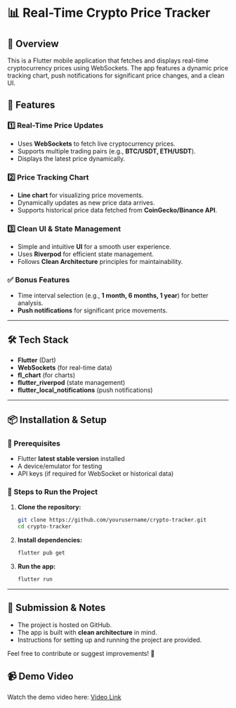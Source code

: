 # 📊 Real-Time Crypto Price Tracker

## 🎯 Overview

This is a Flutter mobile application that fetches and displays real-time cryptocurrency prices using WebSockets. The app features a dynamic price tracking chart, push notifications for significant price changes, and a clean UI.

## 🚀 Features

### 1️⃣ Real-Time Price Updates

- Uses **WebSockets** to fetch live cryptocurrency prices.
- Supports multiple trading pairs (e.g., **BTC/USDT, ETH/USDT**).
- Displays the latest price dynamically.

### 2️⃣ Price Tracking Chart

- **Line chart** for visualizing price movements.
- Dynamically updates as new price data arrives.
- Supports historical price data fetched from **CoinGecko/Binance API**.

### 3️⃣ Clean UI & State Management

- Simple and intuitive **UI** for a smooth user experience.
- Uses **Riverpod** for efficient state management.
- Follows **Clean Architecture** principles for maintainability.

### ✅ Bonus Features

- Time interval selection (e.g., **1 month, 6 months, 1 year**) for better analysis.
- **Push notifications** for significant price movements.

---

## 🛠️ Tech Stack

- **Flutter** (Dart)
- **WebSockets** (for real-time data)
- **fl_chart** (for charts)
- **flutter_riverpod** (state management)
- **flutter_local_notifications** (push notifications)

---

## 📦 Installation & Setup

### 🔹 Prerequisites

- Flutter **latest stable version** installed
- A device/emulator for testing
- API keys (if required for WebSocket or historical data)

### 🔹 Steps to Run the Project

1. **Clone the repository:**
   ```sh
   git clone https://github.com/yourusername/crypto-tracker.git
   cd crypto-tracker
   ```
2. **Install dependencies:**
   ```sh
   flutter pub get
   ```
3. **Run the app:**
   ```sh
   flutter run
   ```

---

## 📩 Submission & Notes

- The project is hosted on GitHub.
- The app is built with **clean architecture** in mind.
- Instructions for setting up and running the project are provided.

Feel free to contribute or suggest improvements! 🚀

## 📹 Demo Video

Watch the demo video here: [Video Link](https://your-video-link.com)
